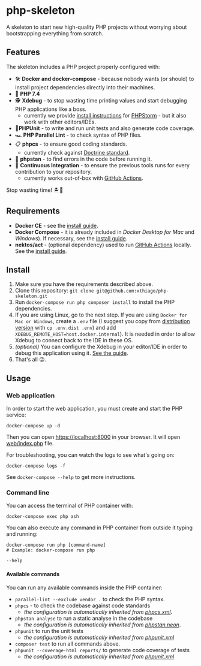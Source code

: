 # php-skeleton
A skeleton to start new high-quality PHP projects without worrying about bootstrapping everything from scratch.

## Features

The skeleton includes a PHP project properly configured with:

- 🛠 **Docker and docker-compose** - because nobody wants (or should) to install project dependencies directly into their
machines.
- 🎉 **PHP 7.4**
- 🕵 **Xdebug** - to stop wasting time printing values and start debugging PHP applications like a boss‍️.
    - currently we provide [install instructions](docs/xdebug.md) for [PHPStorm](https://www.jetbrains.com/phpstorm/) -
but it also work with other editors/IDEs.
- 🚦**PHPUnit** - to write and run unit tests and also generate code coverage.
- 🏎 **PHP Parallel Lint** - to check syntax of PHP files.
- 📋 **phpcs** - to ensure good coding standards.
    - currently check against [Doctrine standard](https://github.com/doctrine/coding-standard).
- 👻 **phpstan** - to find errors in the code before running it.
- 🚀 **Continuous Integration** - to ensure the previous tools runs for every contribution to your repository.
    - currently works out-of-box with [GitHub Actions](https://github.com/features/actions).

Stop wasting time! 🏝🍹

## Requirements

- **Docker CE** - see the [install guide](https://docs.docker.com/install/).
- **Docker Compose** - it is already included in *Docker Desktop for Mac* and *Windows*). If necessary, see the
[install guide](https://docs.docker.com/compose/install/).
- **nektos/act** - (optional dependency) used to run [GitHub Actions](https://github.com/features/actions) locally. See
 the [install guide](https://github.com/nektos/act#installation).

## Install

1. Make sure you have the requirements described above.
1. Clone this repository: `git clone git@github.com:xthiago/php-skeleton.git`
1. Run `docker-compose run php composer install` to install the PHP dependencies.
1. If you are using Linux, go to the next step. If you are using `Docker for Mac or Windows`, create a `.env` file
(I suggest you copy from [distribution version](env.dist) with `cp .env.dist .env`) and add
`XDEBUG_REMOTE_HOST=host.docker.internal`). It is needed in order to allow Xdebug to connect back to the IDE in these OS.
1. *(optional)* You can configure the Xdebug in your editor/IDE in order to debug this application using it.
[See the guide](docs/xdebug.md).
1. That's all 😜.

## Usage

### Web application

In order to start the web application, you must create and start the PHP service:

```
docker-compose up -d
```

Then you can open [https://localhost:8000](https://localhost:8000) in your browser. It will open
[web/index.php](web/index.php) file.

For troubleshooting, you can watch the logs to see what's going on:

```
docker-compose logs -f
```

See `docker-compose --help` to get more
instructions.

### Command line

You can access the terminal of PHP container with:

 ```
docker-compose exec php ash
```

You can also execute any command in PHP container from outside it typing and running:

```
docker-compose run php [command-name]
# Example: docker-compose run php

--help
```

#### Available commands

You can run any available commands inside the PHP container:

- `parallel-lint --exclude vendor .` to check the PHP syntax.
- `phpcs` - to check the codebase against code standards
    - *the configuration is automatically inherited from [phpcs.xml](phpcs.xml)*.
- `phpstan analyse` to run a static analyse in the codebase
    - *the configuration is automatically inherited from [phpstan.neon](phpstan.neon)*.
- `phpunit` to run the unit tests
    - *the configuration is automatically inherited from [phpunit.xml](phpunit.xml)*
- `composer test` to run all commands above.
- `phpunit --coverage-html reports/` to generate code coverage of tests
    - *the configuration is automatically inherited from [phpunit.xml](phpunit.xml)*
